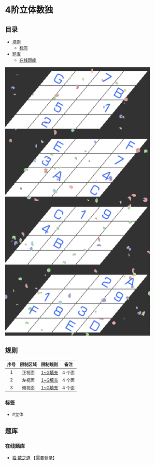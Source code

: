 # 4阶立体数独
<!-- START doctoc generated TOC please keep comment here to allow auto update -->
<!-- DON'T EDIT THIS SECTION, INSTEAD RE-RUN doctoc TO UPDATE -->
## 目录

- [规则](#%E8%A7%84%E5%88%99)
  - [标签](#%E6%A0%87%E7%AD%BE)
- [题库](#%E9%A2%98%E5%BA%93)
  - [在线题库](#%E5%9C%A8%E7%BA%BF%E9%A2%98%E5%BA%93)

<!-- END doctoc generated TOC please keep comment here to allow auto update -->

![题](../../images/sudoku/4阶立体数独.png)

## 规则

| 序号  | 限制区域 | 限制规则    |  备注  |
|:---:|:----:|:--------|:----:|
|  1  | 正视面  | [1~G填充] | 4 个面 |
|  2  | 左视面  | [1~G填充] | 4 个面 |
|  3  | 俯视面  | [1~G填充] | 4 个面 |

### 标签

- #立体

## 题库

### 在线题库

- [独·数之道](http://www.sudokufans.org.cn/lx/3d4.index.php) 【需要登录】

[1~G填充]: ../../rules/rules.md#1toG填充
